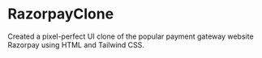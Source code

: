 # RazorpayClone
Created a pixel-perfect UI clone of the popular payment gateway website Razorpay using HTML and Tailwind CSS. 

